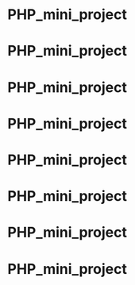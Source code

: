 # PHP_mini_project
# PHP_mini_project
# PHP_mini_project
# PHP_mini_project
# PHP_mini_project
# PHP_mini_project
# PHP_mini_project
# PHP_mini_project